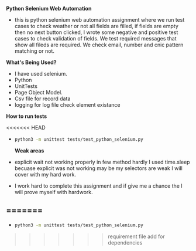 **Python Selenium Web Automation**
- this is python selenium web automation assignment where we run test cases to check
weather or not all fields are filled, if fields are empty then no next button clicked, I wrote some negative and positive test cases to check validation of fields. We test required messages that show all fileds are required. We check email, number and cnic pattern matching or not.

**What's Being Used?**

- I have used selenium.
- Python
- UnitTests
- Page Object Model.
- Csv file for record data
- logging for log file check element existance

**How to run tests**

<<<<<<< HEAD
- ```bash
  python3 -m unittest tests/test_python_selenium.py
  ```
  **Weak areas**

- explicit wait not working properly in few method hardly I used time.sleep becuase explicit was not working may be my selectors are weak I will cover with my hard work.
- I work hard to complete this assignment and if give me a chance the I will prove myself with hardwork.


=======
-
- ```bash
  python3 -m unittest tests/test_python_selenium.py
  ```
>>>>>>> requirement file add for dependencies
